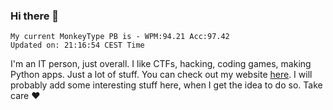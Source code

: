 ### Hi there 👋
<!-- PB START -->
```
My current MonkeyType PB is - WPM:94.21 Acc:97.42
Updated on: 21:16:54 CEST Time
```
<!-- PB END -->
I'm an IT person, just overall. I like CTFs, hacking, coding games, making Python apps. Just a lot of stuff.
You can check out my website [here](https://skill3472.github.io/).
I will probably add some interesting stuff here, when I get the idea to do so. Take care ❤️
